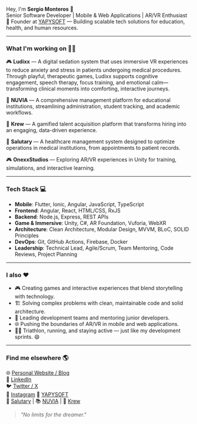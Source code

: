 Hey, I'm **Sergio Monteros** 👋  
Senior Software Developer | Mobile & Web Applications | AR/VR Enthusiast  
🚀 Founder at [YAPYSOFT](https://yapysoft.com) — Building scalable tech solutions for education, health, and human resources.

---

### What I'm working on 👨‍💻

🎮 **Ludixx** — A digital sedation system that uses immersive VR experiences to reduce anxiety and stress in patients undergoing medical procedures. Through playful, therapeutic games, Ludixx supports cognitive engagement, speech therapy, focus training, and emotional calm—transforming clinical moments into comforting, interactive journeys.

🏫 **NUVIA** — A comprehensive management platform for educational institutions, streamlining administration, student tracking, and academic workflows.

🎯 **Krew** — A gamified talent acquisition platform that transforms hiring into an engaging, data-driven experience.

🏥 **Salutary** — A healthcare management system designed to optimize operations in medical institutions, from appointments to patient records.

🎮 **OnexxStudios** — Exploring AR/VR experiences in Unity for training, simulations, and interactive learning.

---

### Tech Stack 💻

- **Mobile**: Flutter, Ionic, Angular, JavaScript, TypeScript
- **Frontend**: Angular, React, HTML/CSS, RxJS
- **Backend**: Node.js, Express, REST APIs
- **Game & Immersive**: Unity, C#, AR Foundation, Vuforia, WebXR
- **Architecture**: Clean Architecture, Modular Design, MVVM, BLoC, SOLID Principles
- **DevOps**: Git, GitHub Actions, Firebase, Docker
- **Leadership**: Technical Lead, Agile/Scrum, Team Mentoring, Code Reviews, Project Planning

---

### I also ❤️

- 🎮 Creating games and interactive experiences that blend storytelling with technology.
- 🏗️ Solving complex problems with clean, maintainable code and solid architecture.
- 🧠 Leading development teams and mentoring junior developers.
- 🌐 Pushing the boundaries of AR/VR in mobile and web applications.
- 🏃‍♂️ Triathlon, running, and staying active — just like my development sprints. 😄

---

### Find me elsewhere 🌎

🌐 [Personal Website / Blog](https://sergionexx.dev)  
💼 [LinkedIn](https://www.linkedin.com/in/sergio-monteros-00165a171/)  
🐦 [Twitter / X](https://x.com/onexxdev)  
📸 [Instagram](https://www.instagram.com/onexx_monteros/)
🐙 [YAPYSOFT](https://yapysoft.com)  
🏥 [Salutary](https://salutary.yapysoft.online/) | 📚 [NUVIA](https://nuviaeduca.com/) | 🎯 [Krew](https://yapysoft.com)




> *"No limits for the dreamer."*  
